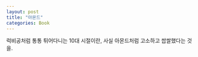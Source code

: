 ```yaml
---
layout: post
title: "아몬드"
categories: Book
---
```


럭비공처럼 통통 튀어다니는 10대 시절이란, 사실 아몬드처럼 고소하고 쌉쌀했다는 것을.